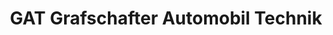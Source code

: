---
title: "GAT Grafschafter Automobil Technik"
url: /grafschaft-gelsdorf/gat-grafschafter-automobil-technik/
shop: Autowerkstatt
---